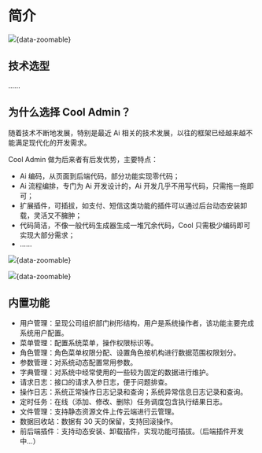 # 简介

![](/show/admin.png){data-zoomable}

## 技术选型

......

## 为什么选择 Cool Admin？

随着技术不断地发展，特别是最近 Ai 相关的技术发展，以往的框架已经越来越不能满足现代化的开发需求。

Cool Admin 做为后来者有后发优势，主要特点：

- Ai 编码，从页面到后端代码，部分功能实现零代码；
- Ai 流程编排，专门为 Ai 开发设计的，Ai 开发几乎不用写代码，只需拖一拖即可；
- 扩展插件，可插拔，如支付、短信这类功能的插件可以通过后台动态安装卸载，灵活又不臃肿；
- 代码简洁，不像一般代码生成器生成一堆冗余代码，Cool 只需极少编码即可实现大部分需求；
- ......

![](/show/admin.png){data-zoomable}

![](/show/flow.jpeg){data-zoomable}

## 内置功能

- 用户管理：呈现公司组织部门树形结构，用户是系统操作者，该功能主要完成系统用户配置。
- 菜单管理：配置系统菜单，操作权限标识等。
- 角色管理：角色菜单权限分配、设置角色按机构进行数据范围权限划分。
- 参数管理：对系统动态配置常用参数。
- 字典管理：对系统中经常使用的一些较为固定的数据进行维护。
- 请求日志：接口的请求入参日志，便于问题排查。
- 操作日志：系统正常操作日志记录和查询；系统异常信息日志记录和查询。
- 定时任务：在线（添加、修改、删除）任务调度包含执行结果日志。
- 文件管理：支持静态资源文件上传云端进行云管理。
- 数据回收站：数据有 30 天的保留，支持回滚操作。
- 前后端插件：支持动态安装、卸载插件，实现功能可插拔。（后端插件开发中...）
